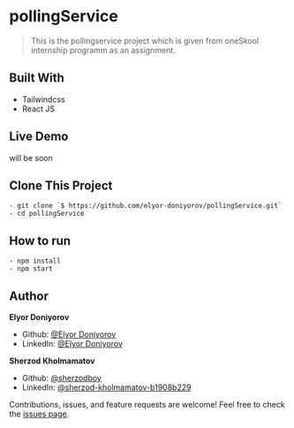 # pollingService
> This is the pollingservice project which is given from oneSkool internship programm as an assignment.
## Built With
- Tailwindcss
- React JS
## Live Demo
will be soon
## Clone This Project
```
- git clone `$ https://github.com/elyor-doniyorov/pollingService.git`
- cd pollingService
```
## How to run
```
- npm install
- npm start
```
## Author
 **Elyor Doniyorov**
- Github: [
@Elyor Doniyorov
](https://github.com/elyor-doniyorov)
- LinkedIn: [
@Elyor Doniyorov
](www.linkedin.com/in/elyor-doniyorov)

**Sherzod Kholmamatov**
- Github: [
@sherzodboy
](https://github.com/sherzodboy)
- LinkedIn: [
@sherzod-kholmamatov-b1908b229
](https://www.linkedin.com/in/sherzod-kholmamatov-b1908b229/)

Contributions, issues, and feature requests are welcome!
Feel free to check the [issues page](https://github.com/elyor-doniyorov/pollingService/issues/2).
